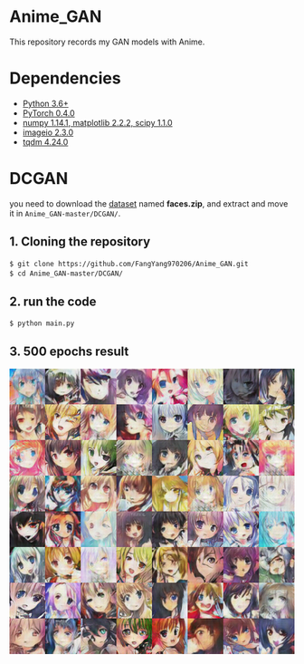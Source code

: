 # Anime_GAN
This repository records my GAN models with Anime. 

# Dependencies
* [Python 3.6+](https://www.continuum.io/downloads)
* [PyTorch 0.4.0](http://pytorch.org/)
* [numpy 1.14.1, matplotlib 2.2.2, scipy 1.1.0](https://www.scipy.org/install.html)
* [imageio 2.3.0](https://pypi.org/project/imageio/)
* [tqdm 4.24.0](https://pypi.org/project/tqdm/)

# DCGAN
you need to download the [dataset](https://1drv.ms/u/s!AgBYzHhocQD4g0_Fr-mC-DYfWahJ) named **faces.zip**, and extract and move it in `Anime_GAN-master/DCGAN/`.
## 1. Cloning the repository
```bash
$ git clone https://github.com/FangYang970206/Anime_GAN.git
$ cd Anime_GAN-master/DCGAN/
```
## 2. run the code
```bash
$ python main.py 
```
## 3. 500 epochs result
![](result/DCGAN_500.png)